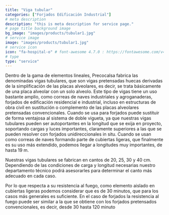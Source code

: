```yaml
---
title: "Viga tubular"
categories: ["Forjados Edificación Industrial"]
# meta description
description: "this is meta description for service page."
# page title background image
bg_image: "images/products/tubular1.jpg"
# service image
image: "images/products/tubular1.jpg"
# service icon
icon: "fa-hospital-o" # font-awesome 4.7.0 : https://fontawesome.com/v4.7.0/icons/
# type
type: "service"
---
```


Dentro de la gama de elementos lineales, Precocalsa fabrica las denominadas vigas tubulares, que son vigas pretensadas huecas derivadas de la simplificación de las placas alveolares, es decir, se trata básicamente de una placa alveolar con un solo alveolo. Este tipo de vigas tiene un uso bastante amplio, como correas de naves industriales y agroganaderas, forjados de edificación residencial e industrial, incluso en estructuras de obra civil en sustitución o complemento de las placas alveolares pretensadas convencionales. Cuando se usa para forjados puede sustituir de forma ventajosa al sistema de doble vigueta, ya que nuestras vigas tubulares pueden ser autoportantes en la longitud que se exija en proyecto, soportando cargas y luces importantes, claramente superiores a las que se pueden resolver con forjados unidireccionales in situ. Cuando se usan como correas de naves formando parte de cubiertas ligeras, que finalmente es su uso más extendido, podemos llegar a longitudes muy importantes, de hasta 19 m.

Nuestras vigas tubulares se fabrican en cantos de 20, 25, 30 y 40 cm. Dependiendo de las condiciones de carga y longitud necesarias nuestro departamento técnico podrá asesorarles para determinar el canto más adecuado en cada caso.

Por lo que respecta a su resistencia al fuego, como elemento aislado en cubiertas ligeras podemos considerar que es de 30 minutos, que para los casos más generales es suficiente. En el caso de forjados la resistencia al fuego puede ser similar a la que se obtiene con los forjados pretensados convencionales, es decir, desde 30 hasta 120 minuto